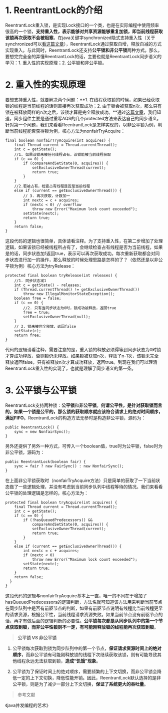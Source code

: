 

# 1. ReentrantLock的介绍 #
ReentrantLock重入锁，是实现Lock接口的一个类，也是在实际编程中使用频率很高的一个锁，**支持重入性，表示能够对共享资源能够重复加锁，即当前线程获取该锁再次获取不会被阻塞**。在java关键字synchronized隐式支持重入性（关于synchronized可以[看这篇文章](https://juejin.im/post/5ae6dc04f265da0ba351d3ff)），ReentrantLock通过获取自增，释放自减的方式实现重入。与此同时，ReentrantLock还支持**公平锁和非公平锁**两种方式。那么，要想完完全全的弄懂ReentrantLock的话，主要也就是ReentrantLock同步语义的学习：1. 重入性的实现原理；2. 公平锁和非公平锁。

# 2. 重入性的实现原理 #

要想支持重入性，就要解决两个问题：**1. 在线程获取锁的时候，如果已经获取锁的线程是当前线程的话则直接再次获取成功；2. 由于锁会被获取n次，那么只有锁在被释放同样的n次之后，该锁才算是完全释放成功。**通过[这篇文章](https://juejin.im/post/5aeb07ab6fb9a07ac36350c8)，我们知道，同步组件主要是通过重写AQS的几个protected方法来表达自己的同步语义。针对第一个问题，我们来看看ReentrantLock是怎样实现的，以非公平锁为例，判断当前线程能否获得锁为例，核心方法为nonfairTryAcquire：


	final boolean nonfairTryAcquire(int acquires) {
	    final Thread current = Thread.currentThread();
	    int c = getState();
	    //1. 如果该锁未被任何线程占有，该锁能被当前线程获取
		if (c == 0) {
	        if (compareAndSetState(0, acquires)) {
	            setExclusiveOwnerThread(current);
	            return true;
	        }
	    }
		//2.若被占有，检查占有线程是否是当前线程
	    else if (current == getExclusiveOwnerThread()) {
			// 3. 再次获取，计数加一
	        int nextc = c + acquires;
	        if (nextc < 0) // overflow
	            throw new Error("Maximum lock count exceeded");
	        setState(nextc);
	        return true;
	    }
	    return false;
	}

这段代码的逻辑也很简单，具体请看注释。为了支持重入性，在第二步增加了处理逻辑，如果该锁已经被线程所占有了，会继续检查占有线程是否为当前线程，如果是的话，同步状态加1返回true，表示可以再次获取成功。每次重新获取都会对同步状态进行加一的操作，那么释放的时候处理思路是怎样的了？（依然还是以非公平锁为例）核心方法为tryRelease：

	protected final boolean tryRelease(int releases) {
		//1. 同步状态减1
	    int c = getState() - releases;
	    if (Thread.currentThread() != getExclusiveOwnerThread())
	        throw new IllegalMonitorStateException();
	    boolean free = false;
	    if (c == 0) {
			//2. 只有当同步状态为0时，锁成功被释放，返回true
	        free = true;
	        setExclusiveOwnerThread(null);
	    }
		// 3. 锁未被完全释放，返回false
	    setState(c);
	    return free;
	}

代码的逻辑请看注释，需要注意的是，重入锁的释放必须得等到同步状态为0时锁才算成功释放，否则锁仍未释放。如果锁被获取n次，释放了n-1次，该锁未完全释放返回false，只有被释放n次才算成功释放，返回true。到现在我们可以理清ReentrantLock重入性的实现了，也就是理解了同步语义的第一条。

# 3. 公平锁与公平锁 #
ReentrantLock支持两种锁：**公平锁**和**非公平锁**。**何谓公平性，是针对获取锁而言的，如果一个锁是公平的，那么锁的获取顺序就应该符合请求上的绝对时间顺序，满足FIFO**。ReentrantLock的构造方法无参时是构造非公平锁，源码为：

	public ReentrantLock() {
	    sync = new NonfairSync();
	}

另外还提供了另外一种方式，可传入一个boolean值，true时为公平锁，false时为非公平锁，源码为：

	public ReentrantLock(boolean fair) {
	    sync = fair ? new FairSync() : new NonfairSync();
	}

在上面非公平锁获取时（nonfairTryAcquire方法）只是简单的获取了一下当前状态做了一些逻辑处理，并没有考虑到当前同步队列中线程等待的情况。我们来看看公平锁的处理逻辑是怎样的，核心方法为：

	protected final boolean tryAcquire(int acquires) {
	    final Thread current = Thread.currentThread();
	    int c = getState();
	    if (c == 0) {
	        if (!hasQueuedPredecessors() &&
	            compareAndSetState(0, acquires)) {
	            setExclusiveOwnerThread(current);
	            return true;
	        }
	    }
	    else if (current == getExclusiveOwnerThread()) {
	        int nextc = c + acquires;
	        if (nextc < 0)
	            throw new Error("Maximum lock count exceeded");
	        setState(nextc);
	        return true;
	    }
	    return false;
	  }
	}

这段代码的逻辑与nonfairTryAcquire基本上一直，唯一的不同在于增加了hasQueuedPredecessors的逻辑判断，方法名就可知道该方法用来判断当前节点在同步队列中是否有前驱节点的判断，如果有前驱节点说明有线程比当前线程更早的请求资源，根据公平性，当前线程请求资源失败。如果当前节点没有前驱节点的话，再才有做后面的逻辑判断的必要性。**公平锁每次都是从同步队列中的第一个节点获取到锁，而非公平性锁则不一定，有可能刚释放锁的线程能再次获取到锁**。

> **公平锁  VS  非公平锁**

1. 公平锁每次获取到锁为同步队列中的第一个节点，**保证请求资源时间上的绝对顺序**，而非公平锁有可能刚释放锁的线程下次继续获取该锁，则有可能导致其他线程永远无法获取到锁，**造成“饥饿”现象**。

2. 公平锁为了保证时间上的绝对顺序，需要频繁的上下文切换，而非公平锁会降低一定的上下文切换，降低性能开销。因此，ReentrantLock默认选择的是非公平锁，则是为了减少一部分上下文切换，**保证了系统更大的吞吐量**。


> 参考文献


《java并发编程的艺术》
